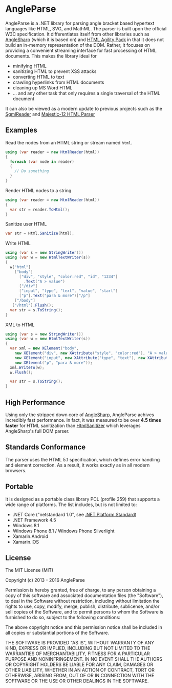 # AngleParse

AngleParse is a .NET library for parsing angle bracket based hypertext languages like HTML, SVG, and MathML. The parser is built upon the official W3C specification.  It differentiates itself from other libraries such as [AngleSharp](https://github.com/AngleSharp/AngleSharp) (which it is based on) and [HTML Agility Pack](http://htmlagilitypack.codeplex.com/) in that it does not build an in-memory representation of the DOM.  Rather, it focuses on providing a convenient streaming interface for fast processing of HTML documents.  This makes the library ideal for 

* minifying HTML
* sanitizing HTML to prevent XSS attacks
* converting HTML to text
* crawling hyperlinks from HTML documents
* cleaning up MS Word HTML
* ... and any other task that only requires a single traversal of the HTML document

It can also be viewed as a modern update to previous projects such as the [SgmlReader](https://github.com/MindTouch/SGMLReader) and [Majestic-12 HTML Parser](http://www.majestic12.co.uk/projects/html_parser.php)

## Examples

Read the nodes from an HTML string or stream named `html`.

```csharp
using (var reader = new HtmlReader(html))
{
  foreach (var node in reader)
  {
    // Do something
  }
}
```

Render HTML nodes to a string

```csharp
using (var reader = new HtmlReader(html))
{
  var str = reader.ToHtml();
}
```

Sanitize user HTML

```csharp
var str = Html.Sanitize(html);
```

Write HTML

```csharp
using (var s = new StringWriter())
using (var w = new HtmlTextWriter(s))
{
  w["html"]
    ["body"]
      ["div", "style", "color:red", "id", "1234"]
        .Text("A > value")
      ["/div"]
      ["input", "type", "text", "value", "start"]
      ["p"].Text("para & more")["/p"]
    ["/body"]
   ["/html"].Flush();
  var str = s.ToString();
}
```

XML to HTML

```csharp
using (var s = new StringWriter())
using (var w = new HtmlTextWriter(s))
{
  var xml = new XElement("body",
    new XElement("div", new XAttribute("style", "color:red"), "A > value"),
    new XElement("input", new XAttribute("type", "text"), new XAttribute("value", "start")),
    new XElement("p", "para & more"));
  xml.WriteTo(w);
  w.Flush();

  var str = s.ToString();
}
```

## High Performance

Using only the stripped down core of [AngleSharp](https://github.com/AngleSharp/AngleSharp), AngleParse
achives incredibly fast performance.  In fact, it was measured to be over **4.5 times faster** for
HTML sanitization than [HtmlSanitizer](https://github.com/mganss/HtmlSanitizer) which leverages
AngleSharp's full DOM parser.

## Standards Conformance

The parser uses the HTML 5.1 specification, which defines error handling and element correction.  As 
a result, it works exactly as in all modern browsers.

## Portable

It is designed as a portable class library PCL (profile 259) that supports a wide range of platforms. 
The list includes, but is not limited to:

* .NET Core ("netstandard 1.0", see [.NET Platform Standard](https://github.com/dotnet/corefx/blob/master/Documentation/architecture/net-platform-standard.md))
* .NET Framework 4.5
* Windows 8.1
* Windows Phone 8.1 / Windows Phone Silverlight
* Xamarin.Android
* Xamarin.iOS

## License

The MIT License (MIT)

Copyright (c) 2013 - 2016 AngleParse

Permission is hereby granted, free of charge, to any person obtaining a copy of this software and associated documentation files (the "Software"), to deal in the Software without restriction, including without limitation the rights to use, copy, modify, merge, publish, distribute, sublicense, and/or sell copies of the Software, and to permit persons to whom the Software is furnished to do so, subject to the following conditions:

The above copyright notice and this permission notice shall be included in all copies or substantial portions of the Software.

THE SOFTWARE IS PROVIDED "AS IS", WITHOUT WARRANTY OF ANY KIND, EXPRESS OR IMPLIED, INCLUDING BUT NOT LIMITED TO THE WARRANTIES OF MERCHANTABILITY, FITNESS FOR A PARTICULAR PURPOSE AND NONINFRINGEMENT. IN NO EVENT SHALL THE AUTHORS OR COPYRIGHT HOLDERS BE LIABLE FOR ANY CLAIM, DAMAGES OR OTHER LIABILITY, WHETHER IN AN ACTION OF CONTRACT, TORT OR OTHERWISE, ARISING FROM, OUT OF OR IN CONNECTION WITH THE SOFTWARE OR THE USE OR OTHER DEALINGS IN THE SOFTWARE.
